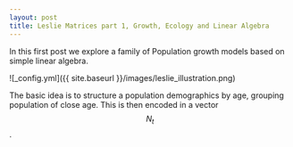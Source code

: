 ```yaml
---
layout: post
title: Leslie Matrices part 1, Growth, Ecology and Linear Algebra
---
```


In this first post we explore a family of Population growth models based on simple linear algebra.

![_config.yml]({{ site.baseurl }}/images/leslie_illustration.png)

The basic idea is to structure a population demographics by age, grouping population of close age.
This is then encoded in a vector $$N_t$$.

<script
  src="https://cdn.mathjax.org/mathjax/latest/MathJax.js?config=TeX-AMS-MML_HTMLorMML"
  type="text/javascript">
</script>